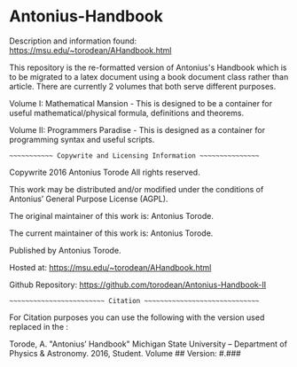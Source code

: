 # Antonius-Handbook
Description and information found: https://msu.edu/~torodean/AHandbook.html

This repository is the re-formatted version of Antonius's Handbook which is to be migrated to a latex document using a book document class rather than article. There are currently 2 volumes that both serve different purposes.

Volume I: Mathematical Mansion - This is designed to be a container for useful mathematical/physical formula, definitions and theorems.

Volume II: Programmers Paradise - This is designed as a container for programming syntax and useful scripts.

~~~~~~~~~~~~~~~~~~~~~~~~~~~~~~~~~~~~~~~~~~~~~~~~~~~~~~~~~~~~~~~
~~~~~~~~~~~ Copywrite and Licensing Information ~~~~~~~~~~~~~~~
~~~~~~~~~~~~~~~~~~~~~~~~~~~~~~~~~~~~~~~~~~~~~~~~~~~~~~~~~~~~~~~

Copywrite 2016 Antonius Torode All rights reserved.

This work may be distributed and/or modified under the conditions of Antonius’ General Purpose License (AGPL).

The original maintainer of this work is: Antonius Torode.

The current maintainer of this work is: Antonius Torode.

Published by Antonius Torode.

Hosted at: https://msu.edu/~torodean/AHandbook.html

Github Repository: https://github.com/torodean/Antonius-Handbook-II

~~~~~~~~~~~~~~~~~~~~~~~~~~~~~~~~~~~~~~~~~~~~~~~~~~~~~~~~~~~~~~~
~~~~~~~~~~~~~~~~~~~~~~~~ Citation ~~~~~~~~~~~~~~~~~~~~~~~~~~~~~
~~~~~~~~~~~~~~~~~~~~~~~~~~~~~~~~~~~~~~~~~~~~~~~~~~~~~~~~~~~~~~~

For Citation purposes you can use the following with the version used replaced in the :

Torode, A. "Antonius’ Handbook" Michigan State University – Department of Physics & Astronomy. 2016, Student. Volume ## Version: #.###





